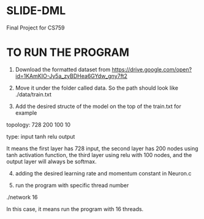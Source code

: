# SLIDE-DML
Final Project for CS759

# TO RUN THE PROGRAM
1. Download the formatted dataset from https://drive.google.com/open?id=1KAmKIO-Jy5a_zyBDHea6GYdw_gny7ft2

2. Move it under the folder called data. So the path should look like ./data/train.txt

3. Add the desired structe of the model on the top of the train.txt for example

topology: 728 200 100 10

type: input tanh relu output 

It means the first layer has 728 input, the second layer has 200 nodes using tanh activation function, the third layer using relu with 100 nodes, and the output layer will always be softmax. 

4. adding the desired learning rate and momentum constant in Neuron.c

5. run the program with specific thread number 

./network 16

In this case, it means run the program with 16 threads. 
